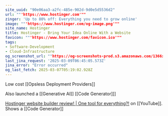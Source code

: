 ```yaml
---
site_uuid: "90e06aa3-a2fc-485e-902d-9d0e5d5536d2"
url: ""'https://www.hostinger.com'""
zinger: 'Up to 80% off: Everything you need to grow online'
image: ""'https://www.hostinger.com/og-image.png'""
site_name: Hostinger
title: Hostinger - Bring Your Idea Online With a Website
favicon: ""'https://www.hostinger.com/favicon.ico'""
tags:
- Software-Development
- Cloud-Infrastructure
og_screenshot_url: ""https://og-screenshots-prod.s3.amazonaws.com/1366x768/80/false/daec7f23677c5fcf685596546919bd5741dea55b32145ccd76da39fb26cad04a.jpeg""
last_jina_request: '2025-03-09T06:45:05.573Z'
jina_error: "Error occurred"
og_last_fetch: 2025-03-07T05:19:02.928Z
---
```




Low cost [[Opsless Deployment Providers]]

Also launched a [[Generative AI]] [[Code Generator]]]

[Hostinger website builder review! | One tool for everything?!](https://youtu.be/XgqF-I390_w?si=aLem07Yb-YcAZYrt) on [[YouTube]].  Shows a [[Code Generator]]





